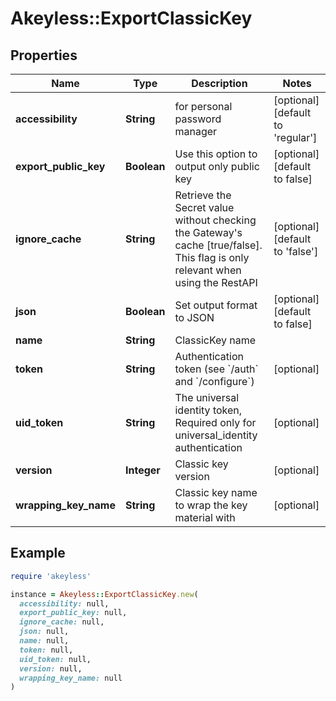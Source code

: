 # Akeyless::ExportClassicKey

## Properties

| Name | Type | Description | Notes |
| ---- | ---- | ----------- | ----- |
| **accessibility** | **String** | for personal password manager | [optional][default to &#39;regular&#39;] |
| **export_public_key** | **Boolean** | Use this option to output only public key | [optional][default to false] |
| **ignore_cache** | **String** | Retrieve the Secret value without checking the Gateway&#39;s cache [true/false]. This flag is only relevant when using the RestAPI | [optional][default to &#39;false&#39;] |
| **json** | **Boolean** | Set output format to JSON | [optional][default to false] |
| **name** | **String** | ClassicKey name |  |
| **token** | **String** | Authentication token (see &#x60;/auth&#x60; and &#x60;/configure&#x60;) | [optional] |
| **uid_token** | **String** | The universal identity token, Required only for universal_identity authentication | [optional] |
| **version** | **Integer** | Classic key version | [optional] |
| **wrapping_key_name** | **String** | Classic key name to wrap the key material with | [optional] |

## Example

```ruby
require 'akeyless'

instance = Akeyless::ExportClassicKey.new(
  accessibility: null,
  export_public_key: null,
  ignore_cache: null,
  json: null,
  name: null,
  token: null,
  uid_token: null,
  version: null,
  wrapping_key_name: null
)
```

